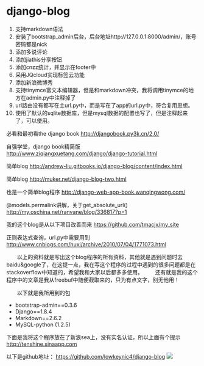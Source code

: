 # django-blog
1. 支持markdown语法
2. 安装了bootstrap_admin后台，后台地址http://127.0.0.1:8000/admin/，账号密码都是nick
3. 添加多说评论
4. 添加jiathis分享按钮
5. 添加cnzz统计，并显示在footer中
6. 采用JQcloud实现标签云功能
7. 添加新浪微博秀
8. 支持tinymce富文本编辑器，但是和markdown冲突，我将调用tinymce的地方在admin.py中注释掉了
9. url路由没有都写在主url.py中，而是写在了app的url.py中，符合复用思想。
10. 使用了默认的sqlite数据库，但是mysql数据的配置也写了，但是注释起来了，可以使用。

必看和最初看the django book
http://djangobook.py3k.cn/2.0/

自强学堂，django book精简版
http://www.ziqiangxuetang.com/django/django-tutorial.html

简单blog
http://andrew-liu.gitbooks.io/django-blog/content/index.html

简单blog
http://muker.net/django-blog-two.html

也是一个简单blog程序
http://django-web-app-book.wanqingwong.com/

@models.permalink讲解，关于get_absolute_url()
http://my.oschina.net/ranvane/blog/336817?p=1

我的这个blog是从以下项目改善而来
https://github.com/tmacjx/my_site

正则表达式查询，url.py中需要用到
http://www.cnblogs.com/huxi/archive/2010/07/04/1771073.html

　　以上的资料就是写出这个blog程序的所有资料，其他就是遇到问题时去baidu&google了，在这提一点，我在写这个程序的过程中遇到的很多问题都是在stackoverflow中知道的，希望我和大家以后都多多使用。
　　还有就是我的这个程序中的文章是我从freebuf中随便截取来的，只为有点文字，别无他用！

　　以下就是我所用到的包
* bootstrap-admin==0.3.6
* Django==1.8.4
* Markdown==2.6.2
* MySQL-python (1.2.5)


下面是我将这个程序放在了新浪sea上，没有实名认证，所以上面有个提示
http://tenshine.sinaapp.com

以下是github地址：
https://github.com/lowkeynic4/django-blog
![](http://7xljat.com1.z0.glb.clouddn.com/QQ截图20150906100936.jpg)

